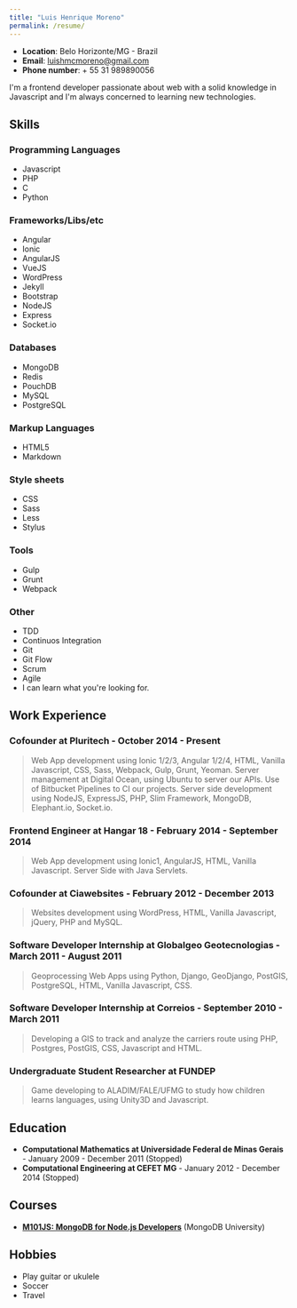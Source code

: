 ```yaml
---
title: "Luis Henrique Moreno"
permalink: /resume/
---
```


* **Location**: Belo Horizonte/MG - Brazil
* **Email**: luishmcmoreno@gmail.com
* **Phone number**: + 55 31 989890056

I'm a frontend developer passionate about web with a solid knowledge in Javascript and I'm always concerned to learning new technologies.

## Skills

### Programming Languages

* Javascript
* PHP
* C
* Python

### Frameworks/Libs/etc

* Angular
* Ionic
* AngularJS
* VueJS
* WordPress
* Jekyll
* Bootstrap
* NodeJS
* Express
* Socket.io

### Databases

* MongoDB
* Redis
* PouchDB
* MySQL
* PostgreSQL

### Markup Languages

* HTML5
* Markdown

### Style sheets

* CSS
* Sass
* Less
* Stylus

### Tools

* Gulp
* Grunt
* Webpack

### Other

* TDD
* Continuos Integration
* Git
* Git Flow
* Scrum
* Agile
* I can learn what you're looking for.

## Work Experience

### Cofounder at Pluritech - October 2014 - Present

> Web App development using Ionic 1/2/3, Angular 1/2/4, HTML, Vanilla Javascript, CSS, Sass, Webpack, Gulp, Grunt, Yeoman. Server management at Digital Ocean, using Ubuntu to server our APIs. Use of Bitbucket Pipelines to CI our projects. Server side development using NodeJS, ExpressJS, PHP, Slim Framework, MongoDB, Elephant.io, Socket.io.


### Frontend Engineer at Hangar 18 - February 2014 - September 2014

> Web App development using Ionic1, AngularJS, HTML, Vanilla Javascript. Server Side with Java Servlets.

### Cofounder at Ciawebsites - February 2012 - December 2013

> Websites development using WordPress, HTML, Vanilla Javascript, jQuery, PHP and MySQL.

### Software Developer Internship at Globalgeo Geotecnologias - March 2011 - August 2011

> Geoprocessing Web Apps using Python, Django, GeoDjango, PostGIS, PostgreSQL, HTML, Vanilla Javascript, CSS.

### Software Developer Internship at Correios - September 2010 - March 2011

> Developing a GIS to track and analyze the carriers route using PHP, Postgres, PostGIS, CSS, Javascript and HTML.

### Undergraduate Student Researcher at FUNDEP

> Game developing to ALADIM/FALE/UFMG to study how children learns languages, using Unity3D and Javascript.

## Education

* **Computational Mathematics at Universidade Federal de Minas Gerais** - January 2009 - December 2011 (Stopped)
* **Computational Engineering at CEFET MG** - January 2012 - December 2014 (Stopped)

## Courses

* [**M101JS: MongoDB for Node.js Developers**](http://education.mongodb.com/downloads/certificates/f2a24b4f98764411b27c5f0e98e4ba00/Certificate.pdf?lipi=urn%3Ali%3Apage%3Ad_flagship3_profile_view_base%3Bl0kkm4bYSw2w3AFuk4Ha4w%3D%3D) (MongoDB University)

## Hobbies

* Play guitar or ukulele
* Soccer
* Travel
